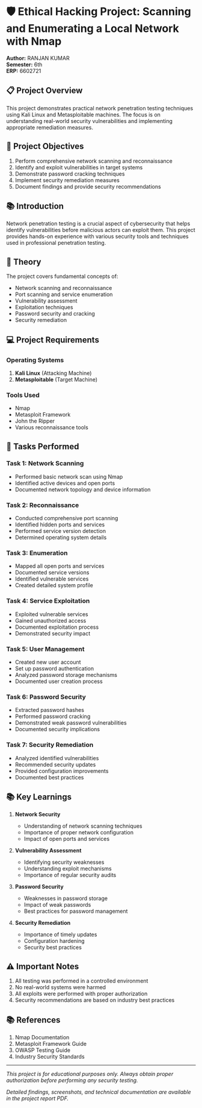 # 🛡️ Ethical Hacking Project: Scanning and Enumerating a Local Network with Nmap

**Author:** RANJAN KUMAR  
**Semester:** 6th  
**ERP:** 6602721

## 📋 Project Overview

This project demonstrates practical network penetration testing techniques using Kali Linux and Metasploitable machines. The focus is on understanding real-world security vulnerabilities and implementing appropriate remediation measures.

## 🎯 Project Objectives

1. Perform comprehensive network scanning and reconnaissance
2. Identify and exploit vulnerabilities in target systems
3. Demonstrate password cracking techniques
4. Implement security remediation measures
5. Document findings and provide security recommendations

## 📚 Introduction

Network penetration testing is a crucial aspect of cybersecurity that helps identify vulnerabilities before malicious actors can exploit them. This project provides hands-on experience with various security tools and techniques used in professional penetration testing.

## 🔬 Theory

The project covers fundamental concepts of:
- Network scanning and reconnaissance
- Port scanning and service enumeration
- Vulnerability assessment
- Exploitation techniques
- Password security and cracking
- Security remediation

## 💻 Project Requirements

### Operating Systems
1. **Kali Linux** (Attacking Machine)
2. **Metasploitable** (Target Machine)

### Tools Used
- Nmap
- Metasploit Framework
- John the Ripper
- Various reconnaissance tools

## 📝 Tasks Performed

### Task 1: Network Scanning
- Performed basic network scan using Nmap
- Identified active devices and open ports
- Documented network topology and device information

### Task 2: Reconnaissance
- Conducted comprehensive port scanning
- Identified hidden ports and services
- Performed service version detection
- Determined operating system details

### Task 3: Enumeration
- Mapped all open ports and services
- Documented service versions
- Identified vulnerable services
- Created detailed system profile

### Task 4: Service Exploitation
- Exploited vulnerable services
- Gained unauthorized access
- Documented exploitation process
- Demonstrated security impact

### Task 5: User Management
- Created new user account
- Set up password authentication
- Analyzed password storage mechanisms
- Documented user creation process

### Task 6: Password Security
- Extracted password hashes
- Performed password cracking
- Demonstrated weak password vulnerabilities
- Documented security implications

### Task 7: Security Remediation
- Analyzed identified vulnerabilities
- Recommended security updates
- Provided configuration improvements
- Documented best practices

## 📚 Key Learnings

1. **Network Security**
   - Understanding of network scanning techniques
   - Importance of proper network configuration
   - Impact of open ports and services

2. **Vulnerability Assessment**
   - Identifying security weaknesses
   - Understanding exploit mechanisms
   - Importance of regular security audits

3. **Password Security**
   - Weaknesses in password storage
   - Impact of weak passwords
   - Best practices for password management

4. **Security Remediation**
   - Importance of timely updates
   - Configuration hardening
   - Security best practices

## ⚠️ Important Notes

1. All testing was performed in a controlled environment
2. No real-world systems were harmed
3. All exploits were performed with proper authorization
4. Security recommendations are based on industry best practices

## 📚 References

1. Nmap Documentation
2. Metasploit Framework Guide
3. OWASP Testing Guide
4. Industry Security Standards

---

*This project is for educational purposes only. Always obtain proper authorization before performing any security testing.*

*Detailed findings, screenshots, and technical documentation are available in the project report PDF.*
